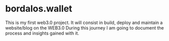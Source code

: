 # bordalos.wallet

 This is my first web3.0 project.
 It will consist in build, deploy and maintain a website/blog on the WEB3.0
 During this journey I am going to document the process and insights gained with it.
